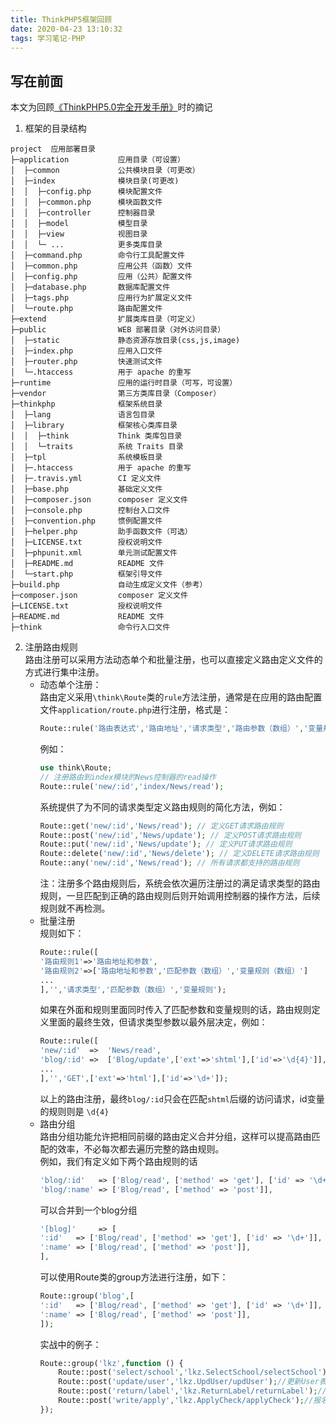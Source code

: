 ```yaml
---
title: ThinkPHP5框架回顾
date: 2020-04-23 13:10:32
tags: 学习笔记·PHP
---
```

## 写在前面  
本文为回顾[《ThinkPHP5.0完全开发手册》](https://www.kancloud.cn/manual/thinkphp5/118003)时的摘记  
<!-- more -->

1. 框架的目录结构  
```
project  应用部署目录
├─application           应用目录（可设置）
│  ├─common             公共模块目录（可更改）
│  ├─index              模块目录(可更改)
│  │  ├─config.php      模块配置文件
│  │  ├─common.php      模块函数文件
│  │  ├─controller      控制器目录
│  │  ├─model           模型目录
│  │  ├─view            视图目录
│  │  └─ ...            更多类库目录
│  ├─command.php        命令行工具配置文件
│  ├─common.php         应用公共（函数）文件
│  ├─config.php         应用（公共）配置文件
│  ├─database.php       数据库配置文件
│  ├─tags.php           应用行为扩展定义文件
│  └─route.php          路由配置文件
├─extend                扩展类库目录（可定义）
├─public                WEB 部署目录（对外访问目录）
│  ├─static             静态资源存放目录(css,js,image)
│  ├─index.php          应用入口文件
│  ├─router.php         快速测试文件
│  └─.htaccess          用于 apache 的重写
├─runtime               应用的运行时目录（可写，可设置）
├─vendor                第三方类库目录（Composer）
├─thinkphp              框架系统目录
│  ├─lang               语言包目录
│  ├─library            框架核心类库目录
│  │  ├─think           Think 类库包目录
│  │  └─traits          系统 Traits 目录
│  ├─tpl                系统模板目录
│  ├─.htaccess          用于 apache 的重写
│  ├─.travis.yml        CI 定义文件
│  ├─base.php           基础定义文件
│  ├─composer.json      composer 定义文件
│  ├─console.php        控制台入口文件
│  ├─convention.php     惯例配置文件
│  ├─helper.php         助手函数文件（可选）
│  ├─LICENSE.txt        授权说明文件
│  ├─phpunit.xml        单元测试配置文件
│  ├─README.md          README 文件
│  └─start.php          框架引导文件
├─build.php             自动生成定义文件（参考）
├─composer.json         composer 定义文件
├─LICENSE.txt           授权说明文件
├─README.md             README 文件
├─think                 命令行入口文件
```  

2. 注册路由规则  
路由注册可以采用方法动态单个和批量注册，也可以直接定义路由定义文件的方式进行集中注册。  
    - 动态单个注册：  
        路由定义采用`\think\Route`类的`rule`方法注册，通常是在应用的路由配置文件`application/route.php`进行注册，格式是：  
        ```PHP
        Route::rule('路由表达式','路由地址','请求类型','路由参数（数组）','变量规则（数组）');  
        ```  
        例如：  
        ```PHP  
        use think\Route;
        // 注册路由到index模块的News控制器的read操作
        Route::rule('new/:id','index/News/read');
        ```  
        系统提供了为不同的请求类型定义路由规则的简化方法，例如：  
        ```PHP  
        Route::get('new/:id','News/read'); // 定义GET请求路由规则
        Route::post('new/:id','News/update'); // 定义POST请求路由规则
        Route::put('new/:id','News/update'); // 定义PUT请求路由规则
        Route::delete('new/:id','News/delete'); // 定义DELETE请求路由规则
        Route::any('new/:id','News/read'); // 所有请求都支持的路由规则
        ```  
        注：注册多个路由规则后，系统会依次遍历注册过的满足请求类型的路由规则，一旦匹配到正确的路由规则后则开始调用控制器的操作方法，后续规则就不再检测。
    - 批量注册   
        规则如下：  
        ```PHP  
        Route::rule([
        '路由规则1'=>'路由地址和参数',
        '路由规则2'=>['路由地址和参数','匹配参数（数组）','变量规则（数组）']
        ...
        ],'','请求类型','匹配参数（数组）','变量规则');
        ```  
        如果在外面和规则里面同时传入了匹配参数和变量规则的话，路由规则定义里面的最终生效，但请求类型参数以最外层决定，例如：  
        ```PHP  
        Route::rule([
        'new/:id'  =>  'News/read',
        'blog/:id' =>  ['Blog/update',['ext'=>'shtml'],['id'=>'\d{4}']],
        ...
        ],'','GET',['ext'=>'html'],['id'=>'\d+']);
        ```  
        以上的路由注册，最终`blog/:id`只会在匹配`shtml`后缀的访问请求，id变量的规则则是 `\d{4}`  
    - 路由分组  
        路由分组功能允许把相同前缀的路由定义合并分组，这样可以提高路由匹配的效率，不必每次都去遍历完整的路由规则。  
        例如，我们有定义如下两个路由规则的话  
        ```PHP
        'blog/:id'   => ['Blog/read', ['method' => 'get'], ['id' => '\d+']],
        'blog/:name' => ['Blog/read', ['method' => 'post']],
        ```  
        可以合并到一个blog分组  
        ```PHP
        '[blog]'     => [
        ':id'   => ['Blog/read', ['method' => 'get'], ['id' => '\d+']],
        ':name' => ['Blog/read', ['method' => 'post']],
        ],
        ```   
        可以使用Route类的group方法进行注册，如下：  
        ```PHP
        Route::group('blog',[
        ':id'   => ['Blog/read', ['method' => 'get'], ['id' => '\d+']],
        ':name' => ['Blog/read', ['method' => 'post']],
        ]);
        ```  
        实战中的例子：  
        ```PHP  
        Route::group('lkz',function () {  
            Route::post('select/school','lkz.SelectSchool/selectSchool');//获取学校信息  
            Route::post('update/user','lkz.UpdUser/updUser');//更新User表信息  
            Route::post('return/label','lkz.ReturnLabel/returnLabel');//返回标签信息  
            Route::post('write/apply','lkz.ApplyCheck/applyCheck');//报名信息表信息写入  
        });
        ```   

